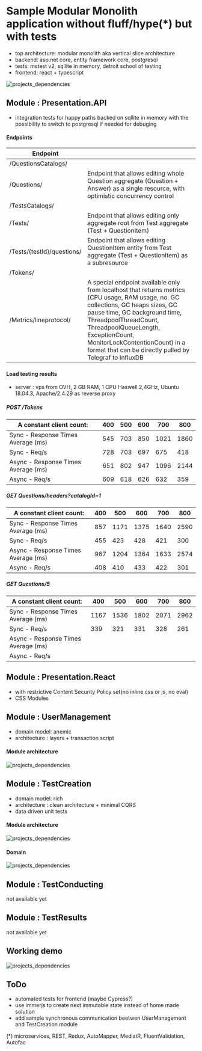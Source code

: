 ﻿# Sample Modular Monolith application without fluff/hype(*) but with tests
- top architecture: modular monolith aka vertical slice architecture
- backend: asp.net core, entity framework core, postgresql
- tests: mstest v2, sqllite in memory, detroit school of testing
- frontend: react + typescript

![projects_dependencies](docs/TestMe.Architecture.png)

## Module : Presentation.API
- integration tests for happy paths backed on sqllite in memory with the possibility to switch to postgresql if needed for debuging

#### Endpoints

| Endpoint  |  |
| ------------- | ------------- |
| /QuestionsCatalogs/  |   |
| /Questions/  | Endpoint that allows editing  whole Question aggregate (Question + Answer) as a single resource, with optimistic concurrency control |
| /TestsCatalogs/  |   |
| /Tests/  | Endpoint that allows editing only aggregate root from Test aggregate (Test + QuestionItem)  |
| /Tests/{testId}/questions/|  Endpoint that allows editing  QuestionItem entity from Test aggregate (Test + QuestionItem) as a subresource |
| /Tokens/  |   |
| /Metrics/lineprotocol/| A special endpoint available only from localhost that returns metrics (CPU usage, RAM usage, no. GC collections, GC heaps sizes, GC pause time, GC background time, ThreadpoolThreadCount, ThreadpoolQueueLength, ExceptionCount, MonitorLockContentionCount) in a format that can be directly pulled by Telegraf to InfluxDB |

#### Load testing results
- server : vps from OVH, 2 GB RAM, 1 CPU Haswell 2,4GHz, Ubuntu 18.04.3, Apache/2.4.29 as reverse proxy 

##### POST /Tokens 
A constant client count:            | 400  | 500  |  600 | 700  | 800
----------------------------------- | ---- | ---  | ---- | ---- | -----
Sync - Response Times Average (ms)  | 545  | 703  | 850  | 1021 | 1860
Sync - Req/s                        | 728  | 703  | 697  | 675  | 418
Async - Response Times Average (ms) | 651  | 802  | 947  | 1096 | 2144
Async - Req/s                       | 609  | 618  | 626  | 632  | 359

##### GET Questions/headers?catalogId=1
A constant client count:            | 400  | 500  |  600 | 700  | 800
----------------------------------- | ---- | ---  | ---- | ---- | -----
Sync - Response Times Average (ms)  | 857  | 1171 | 1375 | 1640 | 2590
Sync - Req/s                        | 455  | 423  | 428  |  421 |  300
Async - Response Times Average (ms) | 967  | 1204 | 1364 | 1633 | 2574
Async - Req/s                       | 408  | 410  | 433  |  422 |  301

##### GET Questions/5
A constant client count:            | 400  | 500  |  600 | 700  | 800
----------------------------------- | ---- | ---  | ---- | ---- | -----
Sync - Response Times Average (ms)  | 1167 | 1536 | 1802 | 2071 | 2962
Sync - Req/s                        | 339  | 321  | 331  | 328  | 261
Async - Response Times Average (ms) |   |  |  |  | 
Async - Req/s                       |   |  |  |  | 


## Module : Presentation.React
- with restrictive Content Security Policy set(no inline css or js, no eval)
- CSS Modules

## Module : UserManagement
- domain model: anemic
- architecture : layers + transaction script

#### Module architecture

![projects_dependencies](docs/TestMe.UserManagement.png)

## Module : TestCreation
- domain model: rich
- architecture : clean architecture + minimal CQRS
- data driven unit tests

#### Module architecture

![projects_dependencies](docs/TestMe.TestCreation.png)

#### Domain

![projects_dependencies](docs/TestMe.TestCreation.Domain.png)

## Module : TestConducting
not available yet

## Module : TestResults
not available yet

## Working demo
![projects_dependencies](docs/TestMe.ResolveOptimisticConcurrencyConflict.gif)

## ToDo
- automated tests for frontend (maybe Cypress?)
- use immerjs to create next immutable state instead of home made solution
- add sample synchronous communication beetwen UserManagement and TestCreation module



(*) microservices, REST, Redux, AutoMapper, MediatR, FluentValidation, Autofac

